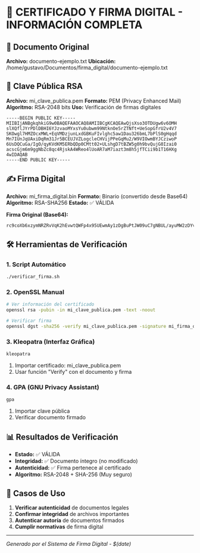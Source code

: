 # 🔐 CERTIFICADO Y FIRMA DIGITAL - INFORMACIÓN COMPLETA

## 📄 Documento Original
**Archivo:** documento-ejemplo.txt
**Ubicación:** /home/gustavo/Documentos/firma_digital/documento-ejemplo.txt

## 🔑 Clave Pública RSA
**Archivo:** mi_clave_publica.pem
**Formato:** PEM (Privacy Enhanced Mail)
**Algoritmo:** RSA-2048 bits
**Uso:** Verificación de firmas digitales

```
-----BEGIN PUBLIC KEY-----
MIIBIjANBgkqhkiG9w0BAQEFAAOCAQ8AMIIBCgKCAQEAwQjsXso3OTDUgw6v6OMH
slXQflJYrPDlDBHI6YJzvaoMYxsYu0ubwm99NtknOe5rZTNft+UeSopGfrU2v4V7
SKOwgl7HMZOcxMWL+EqVMDzjunLxdGBKuFIvlghc5aw1Dau326bmL7bPlS0gHqqd
Mn7IUnJqUAxiDqRm31Jr5BCEUJVZLogcleCHVijPPeGqMu2/W9VIOwmBYJCziwoP
6UsDQCuGa/IgO/qyKVdKM5ERbQDp0CMtt02+ULshgD7tBZW5g0h9bvQujG0Izai0
acscGjm6m9ggNbZc8qc4RjskA4WReo4lUoAR7aM7iazt3m8h5jfTCii9b1T16HXg
4wIDAQAB
-----END PUBLIC KEY-----
```

## ✍️ Firma Digital
**Archivo:** mi_firma_digital.bin
**Formato:** Binario (convertido desde Base64)
**Algoritmo:** RSA-SHA256
**Estado:** ✅ VÁLIDA

**Firma Original (Base64):**
```
rc9coXb6xzymNRZRvVqK2hEvwtQWFp4x95UEwmAy1zDgBuPtJW09uC7gNBUL/ayuMW2zDYviaaHag0Ah8ycYJKufmntC9bVdEviaAb5eCgGNLieDgyc52t6k8t99XjXBlUyEzckXfEK3NOPbr5+j2swmbNTjcJJuoDb3cxWJsATXAtJ/uK5RafvRhiAnf7E1uTD9X1babmEELnokyyxYjzM2NcYiLfy9L6gV2V0jRdEBRWvbGyLFBuuJAC5/ljwSCMtmXhguKzHvXfztyxsNxFelRcoaoqm8u94xraDa7s9SVBADR7yJob1LVsLNTYaZDVz+u8mTR9VPuvo/UHcuvA==
```

## 🛠️ Herramientas de Verificación

### 1. Script Automático
```bash
./verificar_firma.sh
```

### 2. OpenSSL Manual
```bash
# Ver información del certificado
openssl rsa -pubin -in mi_clave_publica.pem -text -noout

# Verificar firma
openssl dgst -sha256 -verify mi_clave_publica.pem -signature mi_firma_digital.bin documento-ejemplo.txt
```

### 3. Kleopatra (Interfaz Gráfica)
```bash
kleopatra
```
1. Importar certificado: mi_clave_publica.pem
2. Usar función "Verify" con el documento y firma

### 4. GPA (GNU Privacy Assistant)
```bash
gpa
```
1. Importar clave pública
2. Verificar documento firmado

## 📊 Resultados de Verificación
- **Estado:** ✅ VÁLIDA
- **Integridad:** ✅ Documento íntegro (no modificado)
- **Autenticidad:** ✅ Firma pertenece al certificado
- **Algoritmo:** RSA-2048 + SHA-256 (Muy seguro)

## 🎯 Casos de Uso
1. **Verificar autenticidad** de documentos legales
2. **Confirmar integridad** de archivos importantes
3. **Autenticar autoría** de documentos firmados
4. **Cumplir normativas** de firma digital

---
*Generado por el Sistema de Firma Digital - $(date)*